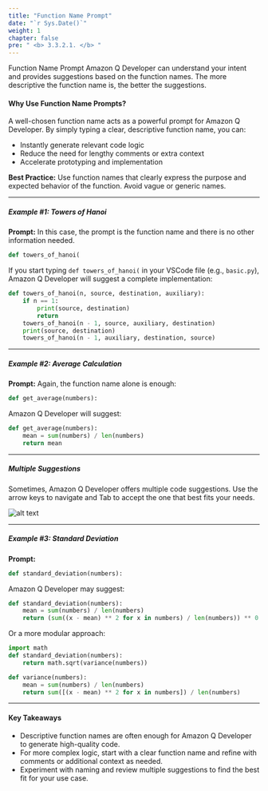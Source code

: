```yaml
---
title: "Function Name Prompt"
date: "`r Sys.Date()`"
weight: 1
chapter: false
pre: " <b> 3.3.2.1. </b> "
---
```


Function Name Prompt
Amazon Q Developer can understand your intent and provides suggestions based on the function names. The more descriptive the function name is, the better the suggestions.

#### Why Use Function Name Prompts?
A well-chosen function name acts as a powerful prompt for Amazon Q Developer. By simply typing a clear, descriptive function name, you can:
- Instantly generate relevant code logic
- Reduce the need for lengthy comments or extra context
- Accelerate prototyping and implementation

**Best Practice:** Use function names that clearly express the purpose and expected behavior of the function. Avoid vague or generic names.

---

##### Example #1: Towers of Hanoi
**Prompt:**
In this case, the prompt is the function name and there is no other information needed.

```python
def towers_of_hanoi(
```

If you start typing `def towers_of_hanoi(` in your VSCode file (e.g., `basic.py`), Amazon Q Developer will suggest a complete implementation:

```python
def towers_of_hanoi(n, source, destination, auxiliary):
    if n == 1:
        print(source, destination)
        return
    towers_of_hanoi(n - 1, source, auxiliary, destination)
    print(source, destination)
    towers_of_hanoi(n - 1, auxiliary, destination, source)
```

---

##### Example #2: Average Calculation
**Prompt:**
Again, the function name alone is enough:

```python
def get_average(numbers):
```

Amazon Q Developer will suggest:

```python
def get_average(numbers):
    mean = sum(numbers) / len(numbers)
    return mean
```

---

##### Multiple Suggestions
Sometimes, Amazon Q Developer offers multiple code suggestions. Use the arrow keys to navigate and Tab to accept the one that best fits your needs.

![alt text](/images/3-sdlc/3.3-develop/3.3.2-prompt-types/3.3.2.1-function-name-prompt/image.png?width=40pc)

---

##### Example #3: Standard Deviation
**Prompt:**

```python
def standard_deviation(numbers):
```

Amazon Q Developer may suggest:

```python
def standard_deviation(numbers):
    mean = sum(numbers) / len(numbers)
    return (sum((x - mean) ** 2 for x in numbers) / len(numbers)) ** 0.5
```

Or a more modular approach:

```python
import math
def standard_deviation(numbers):
    return math.sqrt(variance(numbers))

def variance(numbers):
    mean = sum(numbers) / len(numbers)
    return sum([(x - mean) ** 2 for x in numbers]) / len(numbers)
```

---

#### Key Takeaways
- Descriptive function names are often enough for Amazon Q Developer to generate high-quality code.
- For more complex logic, start with a clear function name and refine with comments or additional context as needed.
- Experiment with naming and review multiple suggestions to find the best fit for your use case.
